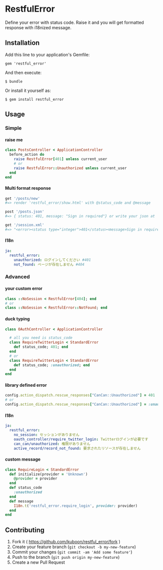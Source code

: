 # RestfulError

Define your error with status code. Raise it and you will get formatted response with i18nized message.

## Installation

Add this line to your application's Gemfile:

    gem 'restful_error'

And then execute:

    $ bundle

Or install it yourself as:

    $ gem install restful_error

## Usage

### Simple
#### raise me
```ruby
class PostsController < ApplicationController
  before_action do
    raise RestfulError[401] unless current_user
    # or
    raise RestfulError::Unauthorized unless current_user
  end
end
```
#### Multi format response

```ruby
get '/posts/new'
#=> render 'restful_error/show.html' with @status_code and @message

post '/posts.json'
#=> { status: 401, message: "Sign in required"} or write your json at 'restful_error/show.json'

get '/session.xml'
#=> "<error><status type="integer">401</status><message>Sign in required</message></error>" or write your xml at 'restful_error/show.xml'
```

#### I18n

```yaml
ja:
  restful_error:
    unauthorized: ログインしてください #401
    not_found: ページが存在しません #404
```

### Advanced
#### your custom error
```ruby
class ::NoSession < RestfulError[404]; end
# or
class ::NoSession < RestfulError::NotFound; end
```
#### duck typing
```ruby
class OAuthController < ApplicationController

  # all you need is status_code
  class RequireTwitterLogin < StandardError
    def status_code; 401; end
  end
  # or
  class RequireTwitterLogin < StandardError
    def status_code; :unauthorized; end
  end
end
```

#### library defined error
``` ruby
config.action_dispatch.rescue_responses["CanCan::Unauthorized"] = 401
# or
config.action_dispatch.rescue_responses["CanCan::Unauthorized"] = :unauthorized
```
#### I18n
```yaml
ja:
  restful_error:
    no_session: セッションがありません
    oauth_controller/require_twitter_login: Twitterログインが必要です
    can_can/unauthorized: 権限がありません
    active_record/record_not_found: 要求されたリソースが存在しません
```
#### custom message
```ruby
class RequireLogin < StandardError
  def initialize(provider = 'Unknown')
    @provider = provider
  end
  def status_code
    :unauthorized
  end
  def message
    I18n.t('restful_error.require_login', provider: provider)
  end
end
```


## Contributing

1. Fork it ( https://github.com/kuboon/restful_error/fork )
2. Create your feature branch (`git checkout -b my-new-feature`)
3. Commit your changes (`git commit -am 'Add some feature'`)
4. Push to the branch (`git push origin my-new-feature`)
5. Create a new Pull Request
